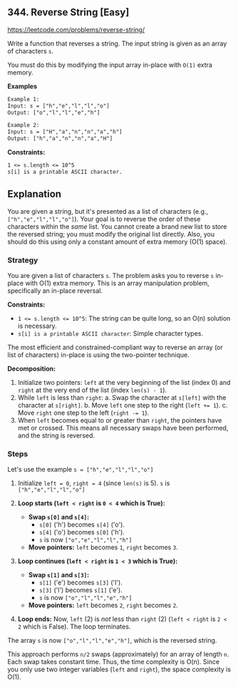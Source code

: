 ## 344. Reverse String [Easy]
https://leetcode.com/problems/reverse-string/

Write a function that reverses a string. The input string is given as an array of characters `s`.

You must do this by modifying the input array in-place with `O(1)` extra memory.

**Examples**
```tex
Example 1:
Input: s = ["h","e","l","l","o"]
Output: ["o","l","l","e","h"]

Example 2:
Input: s = ["H","a","n","n","a","h"]
Output: ["h","a","n","n","a","H"]
```

**Constraints:**
```tex
1 <= s.length <= 10^5
s[i] is a printable ASCII character.
```

## Explanation
You are given a string, but it's presented as a list of characters (e.g., `["h","e","l","l","o"]`). Your goal is to reverse the order of these characters within the *same* list. You cannot create a brand new list to store the reversed string; you must modify the original list directly. Also, you should do this using only a constant amount of extra memory (O(1) space).

### Strategy
You are given a list of characters `s`.
The problem asks you to reverse `s` in-place with O(1) extra memory.
This is an array manipulation problem, specifically an in-place reversal.

**Constraints:**
* `1 <= s.length <= 10^5`: The string can be quite long, so an O(n) solution is necessary.
* `s[i] is a printable ASCII character`: Simple character types.

The most efficient and constrained-compliant way to reverse an array (or list of characters) in-place is using the two-pointer technique.

**Decomposition:**
1.  Initialize two pointers: `left` at the very beginning of the list (index 0) and `right` at the very end of the list (index `len(s) - 1`).
2.  While `left` is less than `right`:
    a.  Swap the character at `s[left]` with the character at `s[right]`.
    b.  Move `left` one step to the right (`left += 1`).
    c.  Move `right` one step to the left (`right -= 1`).
3.  When `left` becomes equal to or greater than `right`, the pointers have met or crossed. This means all necessary swaps have been performed, and the string is reversed.

### Steps
Let's use the example `s = ["h","e","l","l","o"]`

1.  Initialize `left = 0`, `right = 4` (since `len(s)` is 5).
    `s` is `["h","e","l","l","o"]`

2.  **Loop starts (`left < right` is `0 < 4` which is True):**

    * **Swap `s[0]` and `s[4]`:**
        * `s[0]` ('h') becomes `s[4]` ('o').
        * `s[4]` ('o') becomes `s[0]` ('h').
        * `s` is now `["o","e","l","l","h"]`
    * **Move pointers:** `left` becomes `1`, `right` becomes `3`.

3.  **Loop continues (`left < right` is `1 < 3` which is True):**

    * **Swap `s[1]` and `s[3]`:**
        * `s[1]` ('e') becomes `s[3]` ('l').
        * `s[3]` ('l') becomes `s[1]` ('e').
        * `s` is now `["o","l","l","e","h"]`
    * **Move pointers:** `left` becomes `2`, `right` becomes `2`.

4.  **Loop ends:** Now, `left` (2) is *not* less than `right` (2) (`left < right` is `2 < 2` which is False). The loop terminates.

The array `s` is now `["o","l","l","e","h"]`, which is the reversed string.

This approach performs `n/2` swaps (approximately) for an array of length `n`. Each swap takes constant time. Thus, the time complexity is O(n). Since you only use two integer variables (`left` and `right`), the space complexity is O(1).
